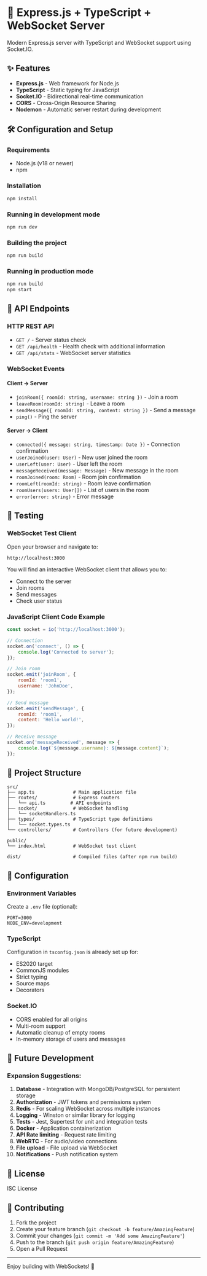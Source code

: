 # 🚀 Express.js + TypeScript + WebSocket Server

Modern Express.js server with TypeScript and WebSocket support using Socket.IO.

## ✨ Features

- **Express.js** - Web framework for Node.js
- **TypeScript** - Static typing for JavaScript
- **Socket.IO** - Bidirectional real-time communication
- **CORS** - Cross-Origin Resource Sharing
- **Nodemon** - Automatic server restart during development

## 🛠️ Configuration and Setup

### Requirements

- Node.js (v18 or newer)
- npm

### Installation

```bash
npm install
```

### Running in development mode

```bash
npm run dev
```

### Building the project

```bash
npm run build
```

### Running in production mode

```bash
npm run build
npm start
```

## 📡 API Endpoints

### HTTP REST API

- `GET /` - Server status check
- `GET /api/health` - Health check with additional information
- `GET /api/stats` - WebSocket server statistics

### WebSocket Events

#### Client → Server

- `joinRoom({ roomId: string, username: string })` - Join a room
- `leaveRoom(roomId: string)` - Leave a room
- `sendMessage({ roomId: string, content: string })` - Send a message
- `ping()` - Ping the server

#### Server → Client

- `connected({ message: string, timestamp: Date })` - Connection confirmation
- `userJoined(user: User)` - New user joined the room
- `userLeft(user: User)` - User left the room
- `messageReceived(message: Message)` - New message in the room
- `roomJoined(room: Room)` - Room join confirmation
- `roomLeft(roomId: string)` - Room leave confirmation
- `roomUsers(users: User[])` - List of users in the room
- `error(error: string)` - Error message

## 🧪 Testing

### WebSocket Test Client

Open your browser and navigate to:

```
http://localhost:3000
```

You will find an interactive WebSocket client that allows you to:

- Connect to the server
- Join rooms
- Send messages
- Check user status

### JavaScript Client Code Example

```javascript
const socket = io('http://localhost:3000');

// Connection
socket.on('connect', () => {
	console.log('Connected to server');
});

// Join room
socket.emit('joinRoom', {
	roomId: 'room1',
	username: 'JohnDoe',
});

// Send message
socket.emit('sendMessage', {
	roomId: 'room1',
	content: 'Hello world!',
});

// Receive message
socket.on('messageReceived', message => {
	console.log(`${message.username}: ${message.content}`);
});
```

## 📁 Project Structure

```
src/
├── app.ts              # Main application file
├── routes/             # Express routers
│   └── api.ts         # API endpoints
├── socket/             # WebSocket handling
│   └── socketHandlers.ts
├── types/              # TypeScript type definitions
│   └── socket.types.ts
└── controllers/        # Controllers (for future development)

public/
└── index.html          # WebSocket test client

dist/                   # Compiled files (after npm run build)
```

## 🔧 Configuration

### Environment Variables

Create a `.env` file (optional):

```
PORT=3000
NODE_ENV=development
```

### TypeScript

Configuration in `tsconfig.json` is already set up for:

- ES2020 target
- CommonJS modules
- Strict typing
- Source maps
- Decorators

### Socket.IO

- CORS enabled for all origins
- Multi-room support
- Automatic cleanup of empty rooms
- In-memory storage of users and messages

## 🚀 Future Development

### Expansion Suggestions:

1. **Database** - Integration with MongoDB/PostgreSQL for persistent storage
2. **Authorization** - JWT tokens and permissions system
3. **Redis** - For scaling WebSocket across multiple instances
4. **Logging** - Winston or similar library for logging
5. **Tests** - Jest, Supertest for unit and integration tests
6. **Docker** - Application containerization
7. **API Rate limiting** - Request rate limiting
8. **WebRTC** - For audio/video connections
9. **File upload** - File upload via WebSocket
10. **Notifications** - Push notification system

## 📝 License

ISC License

## 🤝 Contributing

1. Fork the project
2. Create your feature branch (`git checkout -b feature/AmazingFeature`)
3. Commit your changes (`git commit -m 'Add some AmazingFeature'`)
4. Push to the branch (`git push origin feature/AmazingFeature`)
5. Open a Pull Request

---

Enjoy building with WebSockets! 🎉
